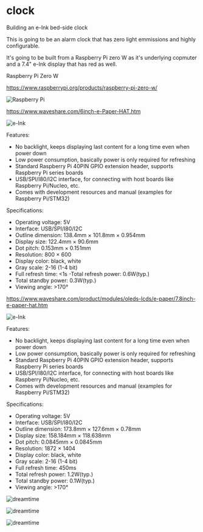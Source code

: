 # clock
Building an e-Ink bed-side clock

This is going to be an alarm clock that has zero light emmissions and highly configurable.

It's going to be built from a Raspberry Pi zero W as it's underlying copmuter and a 7.4" e-Ink display that has red as well.

Raspberry Pi Zero W

https://www.raspberrypi.org/products/raspberry-pi-zero-w/

![Raspberry Pi](readme/rpzw.jpg?raw=true "Raspberry Pi")

https://www.waveshare.com/6inch-e-Paper-HAT.htm

![e-Ink](6inch-e-paper-hat-1.jpg?raw=true "6-inch e-Ink Display")

Features:
- No backlight, keeps displaying last content for a long time even when power down
- Low power consumption, basically power is only required for refreshing
- Standard Raspberry Pi 40PIN GPIO extension header, supports Raspberry Pi series boards
- USB/SPI/I80/I2C interface, for connecting with host boards like Raspberry Pi/Nucleo, etc.
- Comes with development resources and manual (examples for Raspberry Pi/STM32)

Specifications:
- Operating voltage: 5V
- Interface: USB/SPI/I80/I2C
- Outline dimension: 138.4mm × 101.8mm × 0.954mm
- Display size: 122.4mm × 90.6mm
- Dot pitch: 0.153mm × 0.151mm
- Resolution: 800 × 600
- Display color: black, white
- Gray scale: 2-16 (1-4 bit)
- Full refresh time: <1s
 -Total refresh power: 0.6W(typ.)
- Total standby power: 0.3W(typ.)
- Viewing angle: >170°



https://www.waveshare.com/product/modules/oleds-lcds/e-paper/7.8inch-e-paper-hat.htm

![e-Ink](7.8inch-e-paper-hat-3_1.jpg?raw=true "7.8-inch e-Ink Display")

Features:
- No backlight, keeps displaying last content for a long time even when power down
- Low power consumption, basically power is only required for refreshing
- Standard Raspberry Pi 40PIN GPIO extension header, supports Raspberry Pi series boards
- USB/SPI/I80/I2C interface, for connecting with host boards like Raspberry Pi/Nucleo, etc.
- Comes with development resources and manual (examples for Raspberry Pi/STM32)

Specifications:
- Operating voltage: 5V
- Interface: USB/SPI/I80/I2C
- Outline dimension: 173.8mm × 127.6mm × 0.78mm
- Display size: 158.184mm × 118.638mm
- Dot pitch: 0.0845mm × 0.0845mm
- Resolution: 1872 × 1404
- Display color: black, white
- Gray scale: 2-16 (1-4 bit)
- Full refresh time: 450ms
- Total refresh power: 1.2W(typ.)
- Total standby power: 0.1W(typ.)
- Viewing angle: >170°



![dreamtime](https://github.com/Blyzz616/clock/blob/master/stand.jpeg "Stand")

![dreamtime](https://github.com/Blyzz616/clock/blob/master/bevel.jpeg "Bevel")

![dreamtime](https://github.com/Blyzz616/clock/blob/master/explode.jpeg "Explode")
